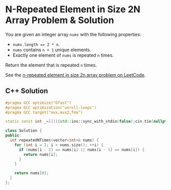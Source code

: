 # N-Repeated Element in Size 2N Array Problem & Solution

You are given an integer array `nums` with the following properties:

- `nums.length == 2 * n`.
- `nums` contains `n + 1` unique elements.
- Exactly one element of `nums` is repeated `n` times.

Return the element that is repeated `n` times.

See the [n-repeated element in size 2n array problem on LeetCode](https://leetcode.com/problems/n-repeated-element-in-size-2n-array).

## C++ Solution

```cpp
#pragma GCC optimize("Ofast")
#pragma GCC optimization("unroll-loops")
#pragma GCC target("avx,avx2,fma")

static const int _=[](){std::ios::sync_with_stdio(false);cin.tie(nullptr);cout.tie(nullptr);return 0;}();

class Solution {
public:
  int repeatedNTimes(vector<int>& nums) {
    for (int i = 2; i < nums.size(); ++i) {
      if (nums[i - 2] == nums[i] || nums[i - 1] == nums[i]) {
        return nums[i];
      }
    }

    return nums[0];
  }
};
```
